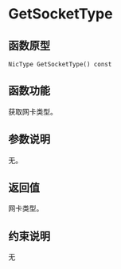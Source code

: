 # GetSocketType 

## 函数原型<a name="zh-cn_topic_0000001929459154_section2575mcpsimp"></a>

```
NicType GetSocketType() const
```

## 函数功能<a name="zh-cn_topic_0000001929459154_section2578mcpsimp"></a>

获取网卡类型。

## 参数说明<a name="zh-cn_topic_0000001929459154_section2581mcpsimp"></a>

无。

## 返回值<a name="zh-cn_topic_0000001929459154_section2584mcpsimp"></a>

网卡类型。

## 约束说明<a name="zh-cn_topic_0000001929459154_section2587mcpsimp"></a>

无

